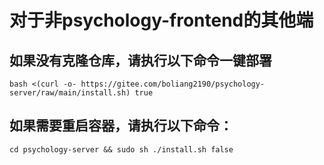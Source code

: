 # 对于非psychology-frontend的其他端
## 如果没有克隆仓库，请执行以下命令一键部署
```
bash <(curl -o- https://gitee.com/boliang2190/psychology-server/raw/main/install.sh) true
```
## 如果需要重启容器，请执行以下命令：
```
cd psychology-server && sudo sh ./install.sh false
```